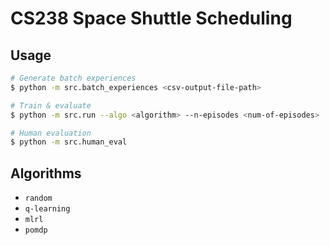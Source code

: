 # CS238 Space Shuttle Scheduling

## Usage

```bash
# Generate batch experiences
$ python -m src.batch_experiences <csv-output-file-path>

# Train & evaluate
$ python -m src.run --algo <algorithm> --n-episodes <num-of-episodes>

# Human evaluation
$ python -m src.human_eval
```

## Algorithms

- `random`
- `q-learning`
- `mlrl`
- `pomdp`
